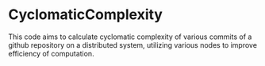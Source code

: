 # CyclomaticComplexity
This code aims to calculate cyclomatic complexity of various commits of a github repository on a distributed system, utilizing various nodes to improve efficiency of computation.
